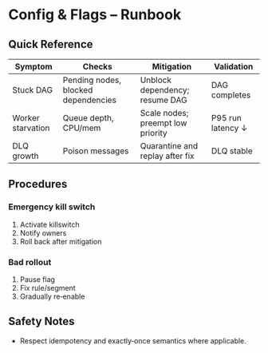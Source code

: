 # Config & Flags – Runbook

## Quick Reference
| Symptom | Checks | Mitigation | Validation |
|---|---|---|---|
| Stuck DAG | Pending nodes, blocked dependencies | Unblock dependency; resume DAG | DAG completes |
| Worker starvation | Queue depth, CPU/mem | Scale nodes; preempt low priority | P95 run latency ↓ |
| DLQ growth | Poison messages | Quarantine and replay after fix | DLQ stable |

## Procedures
### Emergency kill switch
1. Activate killswitch
2. Notify owners
3. Roll back after mitigation

### Bad rollout
1. Pause flag
2. Fix rule/segment
3. Gradually re‑enable

## Safety Notes
- Respect idempotency and exactly‑once semantics where applicable.
